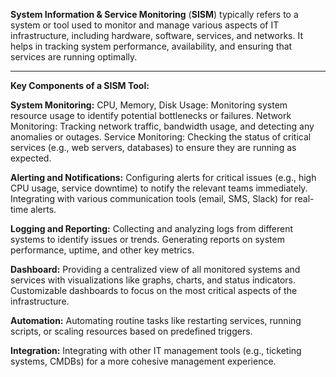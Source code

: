 **System Information & Service Monitoring** 
(**SISM**) typically refers to a system or tool used to monitor and manage various aspects of IT infrastructure, including hardware, software, services, and networks. It helps in tracking system performance, availability, and ensuring that services are running optimally.

______________________________________________________________________________________________________________________

**Key Components of a SISM Tool:**

**System Monitoring:**
CPU, Memory, Disk Usage: Monitoring system resource usage to identify potential bottlenecks or failures.
Network Monitoring: Tracking network traffic, bandwidth usage, and detecting any anomalies or outages.
Service Monitoring: Checking the status of critical services (e.g., web servers, databases) to ensure they are running as expected.

**Alerting and Notifications:**
Configuring alerts for critical issues (e.g., high CPU usage, service downtime) to notify the relevant teams immediately.
Integrating with various communication tools (email, SMS, Slack) for real-time alerts.

**Logging and Reporting:**
Collecting and analyzing logs from different systems to identify issues or trends.
Generating reports on system performance, uptime, and other key metrics.

**Dashboard:**
Providing a centralized view of all monitored systems and services with visualizations like graphs, charts, and status indicators.
Customizable dashboards to focus on the most critical aspects of the infrastructure.

**Automation:**
Automating routine tasks like restarting services, running scripts, or scaling resources based on predefined triggers.

**Integration:**
Integrating with other IT management tools (e.g., ticketing systems, CMDBs) for a more cohesive management experience.
